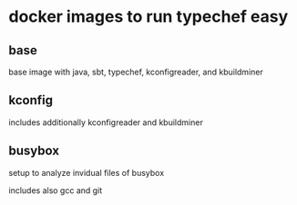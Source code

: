 # docker images to run typechef easy

## base


base image with java, sbt, typechef, kconfigreader, and kbuildminer

## kconfig

includes additionally kconfigreader and kbuildminer

## busybox

setup to analyze invidual files of busybox

includes also gcc and git

